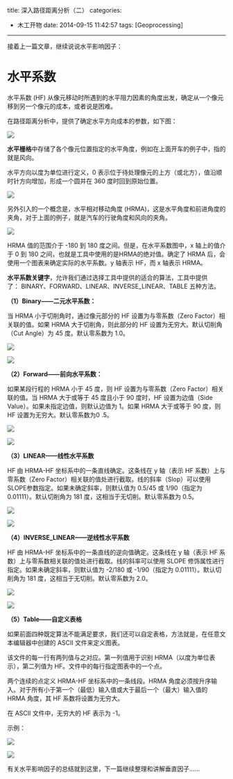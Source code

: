 title: 深入路径距离分析（二）
categories:
- 木工开物
date: 2014-09-15 11:42:57
tags: [Geoprocessing]
---


接着上一篇文章，继续说说水平影响因子：

	

# **水平系数**



水平系数 (HF) 从像元移动时所遇到的水平阻力因素的角度出发，确定从一个像元移到另一个像元的成本，或者说是困难。

在路径距离分析中，提供了确定水平方向成本的参数，如下图：
	
![](http://img.blog.csdn.net/20140913151312629)




**水平栅格**中存储了各个像元位置指定的水平角度，例如在上面开车的例子中，指的就是风向。

水平方向以度为单位进行定义，0 表示位于待处理像元的上方（或北方），值沿顺时针方向增加，形成一个圆并在 360 度时回到原始位置。



![](http://img.blog.csdn.net/20140913154632428)



另外引入的一个概念是，水平相对移动角度 (HRMA)，这是水平角度和前进角度的夹角，对于上面的例子，就是汽车的行驶角度和风向的夹角。

![](http://img.blog.csdn.net/20140913142819971?watermark/2/text/aHR0cDovL2Jsb2cuY3Nkbi5uZXQva2lraXRhTW9vbg==/font/5a6L5L2T/fontsize/400/fill/I0JBQkFCMA==/dissolve/70/gravity/SouthEast)



HRMA 值的范围介于 -180 到 180 度之间。但是，在水平系数图中，x 轴上的值介于 0 到 180 之间，也就是工具中使用的是HRMA的绝对值。确定了 HRMA 后，会使用一个图表来确定实际的水平系数。y 轴表示 HF，而 x 轴表示 HRMA。


**水平系数关键字**，允许我们通过选择工具中提供的适合的算法，工具中提供了：&nbsp;BINARY、FORWARD、LINEAR、INVERSE_LINEAR、TABLE 五种方法。
	

**（1）Binary——二元水平系数：**

当 HRMA 小于切削角时，通过像元部分的 HF 设置为与零系数（Zero Factor）相关联的值。如果 HRMA 大于切削角，则此部分的 HF 设置为无穷大。默认切削角（Cut Angle）为 45 度。默认零系数为 1.0。

![](http://img.blog.csdn.net/20140913144815510)

![](http://img.blog.csdn.net/20140913151436355)


**（2）Forward——前向水平系数：**

如果某段行程的 HRMA 小于 45 度，则 HF 设置为与零系数（Zero Factor）相关联的值。当 HRMA 大于或等于 45 度且小于 90 度时，HF 设置为边值（Side Value）。如果未指定边值，则默认边值为 1。如果 HRMA 大于或等于 90 度，则 HF 设置为无穷大。默认零系数为0 .5。

![](http://img.blog.csdn.net/20140913150711021)

![](http://img.blog.csdn.net/20140913151906235)
	

**（3）LINEAR——线性水平系数**

HF 由 HRMA-HF 坐标系中的一条直线确定。这条线在 y 轴（表示 HF 系数）上与零系数（Zero Factor）相关联的值处进行截取。线的斜率（Slop）可以使用 SLOPE参数指定。如果未确定斜率，则默认值为 0.5/45 或 1/90（指定为 0.01111）。默认切削角为 181 度，这相当于无切削。默认零系数为 0.5。

![](http://img.blog.csdn.net/20140913152656186)

![](http://img.blog.csdn.net/20140913152840909)

	

**（4）INVERSE_LINEAR——逆线性水平系数**

HF 由 HRMA-HF 坐标系中的一条直线的逆向值确定。这条线在 y 轴（表示 HF 系数）上与零系数相关联的值处进行截取。线的斜率可以使用 SLOPE 修饰属性进行指定。如果未确定斜率，则默认值为 -2/180 或 -1/90（指定为 0.01111）。默认切削角为 181 度，这相当于无切削。默认零系数为 2.0。

![](http://img.blog.csdn.net/20140913152843968)

![](http://img.blog.csdn.net/20140913153140699)



**（5）Table——自定义表格**

如果前面四种既定算法不能满足要求，我们还可以自定表格，方法就是，在任意文本编辑器中创建的 ASCII 文件来定义图表。

该文件的每一行有两列值与之对应。第一列值用于识别 HRMA（以度为单位表示），第二列值为 HF。文件中的每行指定图表中的一个点。

两个连续的点定义 HRMA-HF 坐标系中的一条线段。HRMA 角度必须按升序输入。对于所有小于第一个（最低）输入值或大于最后一个（最大）输入值的 HRMA 角度，其 HF 系数将设置为无穷大。

在 ASCII 文件中，无穷大的 HF 表示为 -1。



示例：

![](http://img.blog.csdn.net/20140913154155434)	

![](http://img.blog.csdn.net/20140913154450217)

有关水平影响因子的总结就到这里，下一篇继续整理和讲解垂直因子……

	